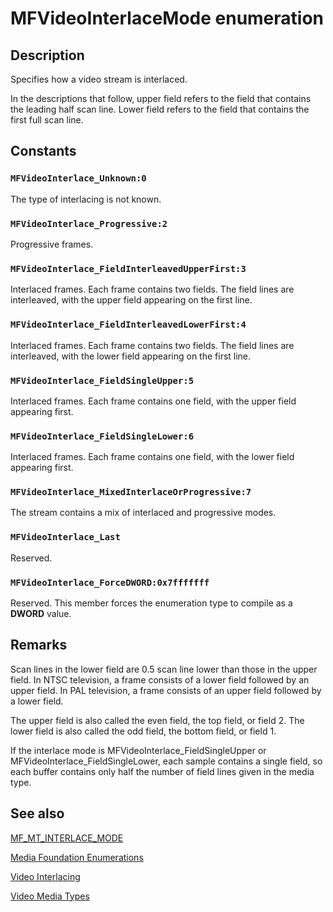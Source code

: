 # MFVideoInterlaceMode enumeration

## Description

Specifies how a video stream is interlaced.

In the descriptions that follow, upper field refers to the field that contains the leading half scan line. Lower field refers to the field that contains the first full scan line.

## Constants

### `MFVideoInterlace_Unknown:0`

The type of interlacing is not known.

### `MFVideoInterlace_Progressive:2`

Progressive frames.

### `MFVideoInterlace_FieldInterleavedUpperFirst:3`

Interlaced frames. Each frame contains two fields. The field lines are interleaved, with the upper field appearing on the first line.

### `MFVideoInterlace_FieldInterleavedLowerFirst:4`

Interlaced frames. Each frame contains two fields. The field lines are interleaved, with the lower field appearing on the first line.

### `MFVideoInterlace_FieldSingleUpper:5`

Interlaced frames. Each frame contains one field, with the upper field appearing first.

### `MFVideoInterlace_FieldSingleLower:6`

Interlaced frames. Each frame contains one field, with the lower field appearing first.

### `MFVideoInterlace_MixedInterlaceOrProgressive:7`

The stream contains a mix of interlaced and progressive modes.

### `MFVideoInterlace_Last`

Reserved.

### `MFVideoInterlace_ForceDWORD:0x7fffffff`

Reserved. This member forces the enumeration type to compile as a **DWORD** value.

## Remarks

Scan lines in the lower field are 0.5 scan line lower than those in the upper field. In NTSC television, a frame consists of a lower field followed by an upper field. In PAL television, a frame consists of an upper field followed by a lower field.

The upper field is also called the even field, the top field, or field 2. The lower field is also called the odd field, the bottom field, or field 1.

If the interlace mode is MFVideoInterlace_FieldSingleUpper or MFVideoInterlace_FieldSingleLower, each sample contains a single field, so each buffer contains only half the number of field lines given in the media type.

## See also

[MF_MT_INTERLACE_MODE](https://learn.microsoft.com/windows/desktop/medfound/mf-mt-interlace-mode-attribute)

[Media Foundation Enumerations](https://learn.microsoft.com/windows/desktop/medfound/media-foundation-enumerations)

[Video Interlacing](https://learn.microsoft.com/windows/desktop/medfound/video-interlacing)

[Video Media Types](https://learn.microsoft.com/windows/desktop/medfound/video-media-types)